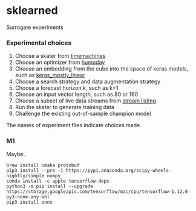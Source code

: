 # sklearned

Surrogate experiments 


### Experimental choices 

1. Choose a skater from [timemachines](https://github.com/microprediction/timemachines)
2. Choose an optimizer from [humpday](https://github.com/microprediction/humpday)
3. Choose an embedding from the cube into the space of keras models, such as [keras_mostly_linear](https://github.com/microprediction/sklearned/blob/main/sklearned/embeddings/kerasmodels.py)
4. Choose a search strategy and data augmentation strategy
5. Choose a forecast horizon k, such as k=1
6. Choose an input vector length, such as 80 or 160
7. Choose a subset of live data streams from [stream listing](https://www.microprediction.org/browse_streams.html) 
8. Run the skater to generate training data
9. Challenge the existing out-of-sample champion model 

The names of experiment files indicate choices made. 

### M1
Maybe..
    

    brew install cmake protobuf
    pip3 install --pre -i https://pypi.anaconda.org/scipy-wheels-nightly/simple numpy
    conda install -c apple tensorflow-deps 
    python3 -m pip install --upgrade https://storage.googleapis.com/tensorflow/mac/cpu/tensorflow-1.12.0-py3-none-any.whl
    pip3 install onnx
   

